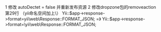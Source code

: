 1 修改 autoDectet = false 并重新发布资源
2 修改dropzone包的removeaction 第29行 （yii命名空间加上\）
Yii::$app->response->format=yii\web\Response::FORMAT_JSON;
=》 Yii::$app->response->format=\yii\web\Response::FORMAT_JSON;
